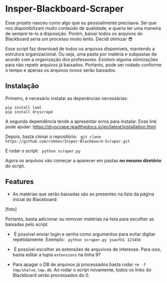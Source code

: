 # Insper-Blackboard-Scraper

Esse projeto nasceu como algo que eu pessoalmente precisava. Sei que nos disponibilizam muito conteúdo de qualidade, e queria ter uma maneira de sempre te-lo a disposição. Porém, baixar todos os arquivos do Blackboard seria um processo muito lento. Decidi otimizar 😎

Esse script faz download de todos os arquivos disponíveis, mantendo a estrutura organizacional. Ou seja, uma pasta por matéria e subpastas de acordo com a organização dos professores. Existem alguma otimizações para não repetir arquivos já baixados. Portanto, pode ser rodado conforme o tempo e apenas os arquivos novos serão baixados.

## Instalação

Primeiro, é necesário instalar as depenências necessárias:

```
pip install lxml
pip install dryscrape
```
A segunda dependência tende a apresentar erros para instalar. Esse link pode ajudar: https://dryscrape.readthedocs.io/en/latest/installation.html

Depois, basta clonar o repositório:
``` git clone https://github.com/ruhman/Insper-Blackboard-Scraper.git```

E rodar o script:
``` python scraper.py```

Agora os arquivos vão começar a aparecer em pastas **no mesmo diretório** do script.

## Features

*  As matérias que serão baixadas são as presentes na lista da página inicial do Blackboard:

[foto]

Portanto, basta adicionar ou remover matérias na lista para escolher as baixadas pelo script.

*  É possivel enviar login e senha como argumentos para evitar digitar repetidamente. 
Exemplo:
``` python scraper.py joaofb1 123456```

*  É possível escolher as extensões de arquvivos de interesse. Para isso, basta editar a tupla ```extensions``` na linha 97

*  Para apagar o DB de arquivos já processados basta rodar ```rm -f tmp/shelve.tmp.db```. Ao rodar o script novamente, todos os links do Blackboard serão processados do 0.
